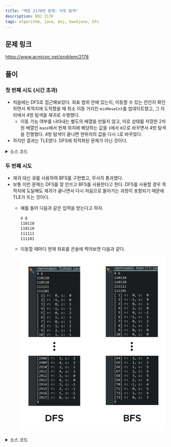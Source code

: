 ```yaml
---
title: "백준 2178번 문제: 미로 탐색"
description: BOJ 2178
tags: algorithm, java, boj, baekjoon, bfs
---
```


## 문제 링크

https://www.acmicpc.net/problem/2178

## 풀이

### 첫 번째 시도 (시간 초과)

- 처음에는 DFS로 접근해보았다. 좌표 범위 안에 있는지, 이동할 수 있는 칸인지 확인하면서 목적지에 도착했을 때 최소 이동 거리인 `minMoveCnt`를 업데이트했고, 그 자리에서 4방 탐색을 재귀로 수행했다.
  - 이동 가능 여부를 나타내는 별도의 배열을 만들지 않고, 미로 상태를 저장한 2차원 배열인 `maze`에서 현재 위치에 해당하는 값을 `1`에서 `0`으로 바꾸면서 4방 탐색을 진행했다. 4방 탐색이 끝나면 현위치의 값을 다시 `1`로 바꾸었다.
- 하지만 결과는 TLE였다. DFS에 최적화된 문제가 아닌 것이다.

<details>
<summary>소스 코드</summary>
<div markdown="1">

```java
import java.io.BufferedReader;
import java.io.IOException;
import java.io.InputStreamReader;
import java.util.StringTokenizer;

/**
 * 백준 2178번: 미로 탐색
 */
public class Main {
    private static int[][] maze;
    private static int[] dr = {-1, 0, 1, 0};	// y 좌표에 대한 델타값 (위에서부터 시계 방향)
    private static int[] dc = {0, 1, 0, -1};	// x 좌표에 대한 델타값 (위에서부터 시계 방향)
    private static int minMoveCnt, n, m;
    
    public static void main(String[] args) throws IOException {
        BufferedReader br = new BufferedReader(new InputStreamReader(System.in));
        StringTokenizer st = new StringTokenizer(br.readLine());

        n = Integer.parseInt(st.nextToken());
        m = Integer.parseInt(st.nextToken());
        
        maze = new int[n][m];
        minMoveCnt = n * m;
        
        // 미로 초기화
        for (int i = 0; i < n; i++) {
            String row = br.readLine();
            for (int j = 0; j < m; j++) {
                maze[i][j] = row.charAt(j) - '0';
            }
        }
        
        // 시작점에서 재귀 호출 시작
        move(0, 0, 1);
        
        System.out.println(minMoveCnt);
        br.close();
    }
    
    public static void move(int r, int c, int cnt) {
        // 좌표를 벗어나면 리턴
        if (r < 0 || r >= n || c < 0 || c >= m) return;
        
        // 이동할 수 있는 칸(1)이 아니면 리턴
        if (maze[r][c] == 0) return;
        
        // 목적지에 도착하면 minMoveCnt 갱신 후 리턴
        if (r == n - 1 && c == m - 1) {
            minMoveCnt = Math.min(minMoveCnt, cnt);
            return;
        }
        
        // 현재 위치를 중복해서 이동하지 않도록 0으로 표시
        maze[r][c] = 0;
        
        // 네 방향으로 재귀 호출
        for (int i = 0; i < 4; i++) {
            move(r + dr[i], c + dc[i], cnt + 1);
        }
        
        // 0으로 표시한 현재 위치를 다시 1로 표시
        maze[r][c] = 1;
    }
}

```

</div>
</details>

### 두 번째 시도

- 재귀 대신 큐를 사용하여 BFS를 구현했고, 무사히 통과했다.
- 보통 이런 문제는 DFS를 잘 안쓰고 BFS를 사용한다고 한다. DFS를 사용할 경우 목적지에 도달해도 재귀가 끝나면서 다시 처음으로 돌아가는 과정이 포함되기 때문에 TLE가 뜨는 것이다. 
  - 예를 들어 다음과 같은 입력을 받는다고 하자.
    ```
    4 6
    110110
    110110
    111111
    111101
    ```
  - 이동할 때마다 현재 좌표를 콘솔에 찍어보면 다음과 같다.

    ![DFS vs. BFS](/images/220213-boj-2178.png)

<details>
<summary>소스 코드</summary>
<div markdown="1">

```java
import java.io.BufferedReader;
import java.io.IOException;
import java.io.InputStreamReader;
import java.util.LinkedList;
import java.util.Queue;
import java.util.StringTokenizer;

/**
 * 백준 2178번: 미로 탐색
 */
public class Main {
    public static void main(String[] args) throws IOException {
        BufferedReader br = new BufferedReader(new InputStreamReader(System.in));
        StringTokenizer st = new StringTokenizer(br.readLine());

        int n = Integer.parseInt(st.nextToken());
        int m = Integer.parseInt(st.nextToken());
        
        int[][] maze = new int[n][m];
        boolean[][] visited = new boolean[n][m];
        int minMoveCnt = n * m;
        
        int[] dr = {-1, 0, 1, 0};	// y 좌표에 대한 델타값 (위에서부터 시계 방향)
        int[] dc = {0, 1, 0, -1};	// x 좌표에 대한 델타값 (위에서부터 시계 방향)
        
        // 미로 초기화
        for (int i = 0; i < n; i++) {
            String row = br.readLine();
            for (int j = 0; j < m; j++) {
                maze[i][j] = row.charAt(j) - '0';
            }
        }
        
        // BFS를 사용한 방법
        Queue<int[]> queue = new LinkedList<>();
        queue.offer(new int[] {0, 0, 1});
        
        while (!queue.isEmpty()) {
            int[] curr = queue.poll();
            int r = curr[0];
            int c = curr[1];
            int cnt = curr[2];
            
            // 좌표를 벗어나면 다음 원소 추출
            if (r < 0 || r >= n || c < 0 || c >= m) continue;
            
            // 이동할 수 있는 칸(1)이 아니거나 이미 방문했으면 다음 원소 추출
            if (maze[r][c] == 0 || visited[r][c]) continue;
            
            // 현재 위치를 중복해서 이동하지 않도록 표시
            visited[r][c] = true;
            
            // 목적지에 도착하면 minMoveCnt 갱신 후 다음 원소 추출
            if (r == n - 1 && c == m - 1) {
                minMoveCnt = Math.min(minMoveCnt, cnt);
                continue;
            }
            
            // 인접 4방향을 큐에 추가
            for (int i = 0; i < 4; i++) {
                queue.offer(new int[] {r + dr[i], c + dc[i], cnt + 1});
            }
        }
        
        System.out.println(minMoveCnt);
        br.close();
    }
}
```

</div>
</details>
